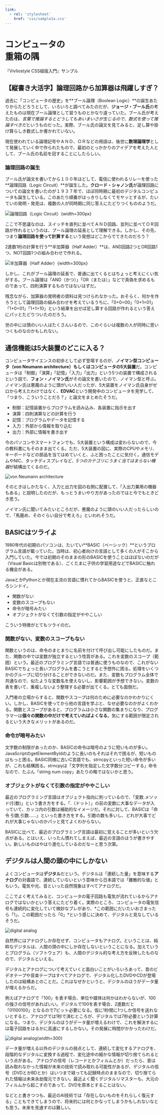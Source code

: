 ```yaml
---
link:
  - rel: 'stylesheet'
    href: 'css/sample1a.css'
---
```


# コンピュータの<br>重箱の隅

<div class="subtitle">
『Vivliostyle CSS組版入門』サンプル
</div>

## 【縦書き大活字】論理回路から加算器は飛躍しすぎ？
過去に「コンピュータの歴史」を**ブール論理（Boolean Logic）**の誕生あたりからたどろうとして、いろいろと調べてみたのだが、**ジョージ・ブール氏**の考えたものは現在ブール論理として習うものとかなり違っていた。ブール氏が考えたのは、*言葉で推論するとどうしてもあいまいさが生じるので、数式を使って推論すべきだ*というものだった。実際、ブール氏の論文を見てみると、足し算や掛け算らしき数式しか書かれていない。


<!-- ![The Mathematical Analysis of Logic by George Boole](img/img1-bool.png) -->

現在使われている論理記号やＡＮＤ、ＯＲなどの用語は、後世に**数理論理学**として発展していく中で作られたもので、最初のとっかかりのアイデアを考えた人として、ブール氏の名前を冠することにしたらしい。

### 論理回路の誕生
ブール氏が論文を書いてから１００年ほどして、電信に使われるリレーを使った**論理回路（Logic Circuit）**が誕生した。**クロード・シャノン氏**が論理回路についての論文を書いたのが１９３７年で、ほぼ同時期に最初のデジタルコンピュータも誕生している。このあたり順番がはっきりしなくてモヤッとするが、たいていの発明・発見は、複数の人が同時期に同じ答えにたどりつくもののようだ。

![論理回路（Logic Circuit）](img/img2-logic.svg){width=300px}

ここで不思議なのは、スイッチを直列に並べてＡＮＤ回路、並列に並べてＯＲ回路が作れるというのは、ブール論理の延長として理解できる。しかし、その先、つまり**論理回路を使って計算する**という発想はどこからでてきたのだろう？

2進数1桁の計算を行う**半加算器（Half Adder）**は、AND回路2つとOR回路1つ、NOT回路1つの組み合わせで作れる。


![半加算器（Half Adder）](img/img3-adder.svg){width=300px}

しかし、これがブール論理の延長で、普通に出てくるとはちょっと考えにくい気がする。ブール論理は「AND（かつ）」「OR（または）」などで真偽を求めるものであって、四則演算するものではないはずだ。

残念ながら、加算器の発明者の資料は見つけられなかった。おそらく、何かを作ろうとして論理回路の組み合わせを考えているうちに、「0+0=00」「0+1=01」「1+0=01」「1+1=10」という結果を出せば足し算する回路が作れるという答えにパッとたどりついたのだろう。

世の中には頭のいい人はたくさんいるので、このぐらいは複数の人が同時に思いつくものなのかもしれない。



## 通信機能は5大装置のどこに入る？
コンピュータサイエンスの初歩として必ず登場するのが、**ノイマン型コンピュータ（von Neumann architecture）**もしくは**コンピュータの5大装置**だ。コンピュータは「制御」「演算」「記憶」「入力」「出力」という5つの装置で構成されるという説で、**フォン・ノイマン氏**がその論文を書いたので、ノイマン型と呼ぶ。ノイマン氏は悪魔のように頭がいい人だったが、5大装置をノイマン氏自身がゼロから考えたわけではなく、**EDVAC**という開発中のコンピュータを見学して、「つまり、こういうことだろ？」と論文をまとめたそうだ。

- 制御：記憶装置からプログラムを読み込み、各装置に指示を出す
- 演算：四則演算などの計算を行う
- 記憶：プログラムやデータを記憶する
- 入力：外部から情報を取り込む
- 出力：外部に情報を書き出す

今のパソコンやスマートフォンでも、5大装置という構成は変わらないので、今の教科書にもそのまま出てくる。ただ、5大装置の図に、実際のCPUやメモリ、キーボードなどの部品を当てはめていくと、ふと困ったことに気付く。通信モデムやNIC、タッチディスプレイなど、*5つのカテゴリにうまく当てはまらない機器*が結構出てくるのだ。

![von Neumann architecture](img/img4-neumann.svg)

そのときはしかたなく、入力と出力を図の右側に配置して、「入出力兼用の機器もある」と説明したのだが、もっとうまいやり方があったのではと今でもときどき思う。

ノイマン氏に聞いてみたいところだが、悪魔のように頭のいい人だったらしいので、「馬鹿め、そのぐらい自分で考えろ」といわれそうだ。

## BASICはツライよ
1980年代の初期のパソコンは、たいてい**BASIC（ベーシック）**というプログラム言語が載っていた。当時は、初心者向けの言語として多くの人がそこから入門していた。今では初期のそのままの形のBASICを使うことはほぼないのだが（Visual Basicは別物である）、ごくたまに子供の学習用途などでBASICに触れる機会がある。

JavaとかPythonとか現在主流の言語に慣れてからBASICを使うと、正直なところシンドイ。

- 関数がない
- 変数のスコープもない
- 命令が暗号みたい
- オブジェクトがなくて引数の指定がややこしい

こういう特徴がとてもツライのだ。

### 関数がない、変数のスコープもない
関数というのは、命令のまとまりに名前を付けて呼び出し可能にしたものだ。また、関数の中では変数が独立するという性質がある。これを変数のスコープ（範囲）という。最近のプログラミング言語では普通に使うものなので、これがないBASICでちょっと長いプログラムを書こうとすると予想外に困る。処理をいくつかのグループに切り分けることができないのだ。また、変数もプログラム全体で共通なので、似たような変数名を使えないし、影響範囲が予想できない。変数の表を書いて、重複しないよう整理する必要が出てくる。とても面倒だ。

入門者の立場からすると、関数やスコープは何のために必要なのかわかりにくい。しかし、BASICを使ってから他の言語を学ぶと、なぜ必要なのかがよくわかる。関数とスコープがあると、プログラムは小さな関数の集まりになり、プログラマーは**個々の関数の中だけで考えていればよくなる**。気にする範囲が限定されるという大きなメリットがあるのだ。

### 命令が暗号みたい
文字数の制限があったのか、BASICの命令は暗号のように短いものが多い。JavaScriptのgetElementByIdのように長いのもそれはそれで困るが、短いものはもっと困る。BASIC同様に古いC言語でも、strncpyといった短い命令が多いが、これも結構困る。strncpyは「文字列を指定した文字数分コピーする」命令なので、たぶん「string num copy」あたりの略ではないかと思う。

### オブジェクトがなくて引数の指定がややこしい
最近のプログラミング言語はオブジェクト指向に則っているので、「変数.メソッド(引数)」という書き方をする。「.（ドット）」の前の変数に大事なデータが入っていて、カッコ内の引数は補助的なイメージだ。それに対して、BASICは「命令 引数,引数……」といった書き方をする。引数の数も多いし、どれが大事でどれが大事じゃないのかパッと見てよくわからない。

<div class="blankline"></div>

BASICに比べて、最近のプログラミング言語は最初に覚えることが多いという欠点がある。とはいえ、いったん慣れてしまえば、最近の言語のほうが書きやすい。新しいものはやはり進化しているのだなーと思う次第。

## デジタルは人間の頭の中にしかない
よくコンピュータは**デジタル**だという。デジタルは「連続した量」を意味する**アナログ**の対義語で、連続していないという意味から日本語では「離散的な値」ともいう。電気や光、音といった自然現象はすべてアナログだ。

ここでよく考えてみると、コンピュータの電子回路も電気が流れているからアナログではないかという答えにたどり着く。実際のところ、コンピュータの電気信号も連続的に変化していて微妙なブレがあり、*この範囲にだいたいおさまったら「1」、この範囲だったら「0」*という感じに決めて、デジタルと見なしているそうだ。

![digital analog](img/img5-digital.svg)

自然界にはアナログしか存在せず、コンピュータもアナログ。ということは、純粋なデジタルは、人間の頭の中にしか存在しないということになる。加えていうとプログラム（ソフトウェア）も、人間のデジタル的な考え方を反映したものなので、デジタルといえる。

デジタルとアナログについて考えていくと面白いことがいろいろあって、昔のビデオテープや音楽テープはすべてアナログで、デジタル化したDVDやCDが登場したのは結構あとのことだ。これはなぜかというと、デジタルのほうがデータ量が増えるからだ。

例えばアナログで「100」を表す場合、単位や媒体は何かはわからないが、100の強さの信号があればいい。デジタルで100を表す場合、2進数だと「01100100」となるので7ビット必要になる。仮に1秒間に1つしか信号を送れないとすると、アナログでは1秒で済むところが、デジタルでは7秒必要という計算になる。つまり、デジタルのほうがデータ量が増えるわけで、これを解決するには電子回路をはるかに高速にするしかない。その発展に時間がかかったわけだ。

![digital analog](img/img6-digital2.svg){width=300}

データ量が増える以外のデジタルの弱点として、連続して変化するアナログを、段階的なデジタルに変換する過程で、変化途中の細かな情報が切り捨てられるという点がある。
アナログの信号（レコードとかフィルムとか）だったら、昔は読み取れなかった情報が未来の技術で読み取れる可能性があるが、デジタルの信号（DVDとかBDとか）はいつまで経っても記録時点のままなので、切り捨てられた情報は未来永劫復元できない。最近よく聞くデジタルリマスターも、大元のフィルムから起こすのであって、DVDを原本とすることはない。

などとと書きつつも、最近のAI技術では「存在しないものをそれらしく復元する」こともできてしまうので、将来的には何とかなってしまうかもしれないなとも思う。未来を見通すのは難しい。


<!-- https://www.aozora.gr.jp/cards/001569/card53201.html
イグアノドンの唄 -->